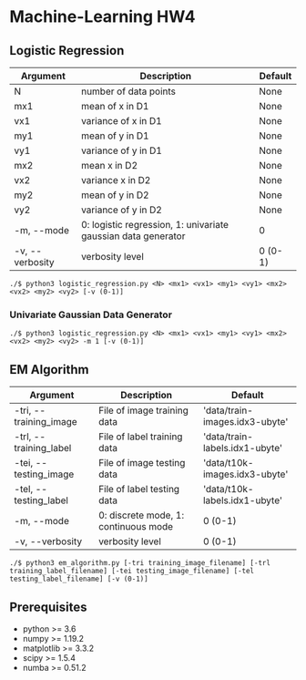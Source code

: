 # Machine-Learning HW4



## Logistic Regression  
|Argument|Description|Default|
|---|---|---|
|N|number of data points|None|
|mx1|mean of x in D1|None|
|vx1|variance of x in D1|None|
|my1|mean of y in D1|None|
|vy1|variance of y in D1|None|
|mx2|mean x in D2|None|
|vx2|variance x in D2|None|
|my2|mean of y in D2|None|
|vy2|variance of y in D2|None|
|-m, --mode|0: logistic regression, 1: univariate gaussian data generator|0|
|-v, --verbosity|verbosity level|0 (0-1)|  

```shell script
./$ python3 logistic_regression.py <N> <mx1> <vx1> <my1> <vy1> <mx2> <vx2> <my2> <vy2> [-v (0-1)]
```  

### Univariate Gaussian Data Generator
```shell script
./$ python3 logistic_regression.py <N> <mx1> <vx1> <my1> <vy1> <mx2> <vx2> <my2> <vy2> -m 1 [-v (0-1)]
```



## EM Algorithm  
|Argument|Description|Default|
|---|---|---|
|-tri, --training_image|File of image training data|'data/train-images.idx3-ubyte'|
|-trl, --training_label|File of label training data|'data/train-labels.idx1-ubyte'|
|-tei, --testing_image|File of image testing data|'data/t10k-images.idx3-ubyte'|
|-tel, --testing_label|File of label testing data|'data/t10k-labels.idx1-ubyte'|
|-m, --mode|0: discrete mode, 1: continuous mode|0 (0-1)|
|-v, --verbosity|verbosity level|0 (0-1)|  

```shell script
./$ python3 em_algorithm.py [-tri training_image_filename] [-trl training_label_filename] [-tei testing_image_filename] [-tel testing_label_filename] [-v (0-1)]
```



## Prerequisites  
* python >= 3.6
* numpy >= 1.19.2
* matplotlib >= 3.3.2
* scipy >= 1.5.4
* numba >= 0.51.2

